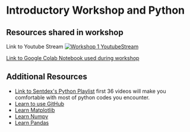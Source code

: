 # Introductory Workshop and Python

## Resources shared in workshop
Link to Youtube Stream
[![Workshop 1 YoutubeStream](https://img.youtube.com/vi/2tVymKvntbg/sddefault.jpg)](https://www.youtube.com/live/2tVymKvntbg)

[Link to Google Colab Notebook used during workshop](https://colab.research.google.com/drive/1gM_7jdHN7qKcCyD2ElTbZVnSxL8ghfeJ#scrollTo=LOs-sbNpvpan)

## Additional Resources

- [Link to Sentdex's Python Playlist](https://www.youtube.com/watch?v=oVp1vrfL_w4&list=PLQVvvaa0QuDe8XSftW-RAxdo6OmaeL85M) first 36 videos will make you comfortable with most of python codes you encounter.
- [Learn to use GitHub](https://www.youtube.com/playlist?list=PLRqwX-V7Uu6ZF9C0YMKuns9sLDzK6zoiV)
- [Learn Matplotlib](https://youtube.com/playlist?list=PL-osiE80TeTvipOqomVEeZ1HRrcEvtZB_)
- [Learn Numpy](https://youtu.be/QUT1VHiLmmI)
- [Learn Pandas](https://youtube.com/playlist?list=PL-osiE80TeTsWmV9i9c58mdDCSskIFdDS)